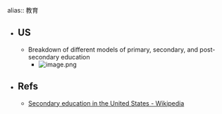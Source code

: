 alias:: 教育

- ## US
  - Breakdown of different models of primary, secondary, and post-secondary education
    - ![image.png](../assets/image_1653112974430_0.png)
- ## Refs
  - [Secondary education in the United States - Wikipedia](https://en.wikipedia.org/wiki/Secondary_education_in_the_United_States)